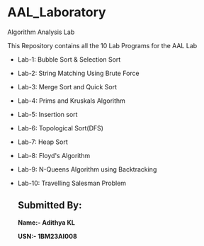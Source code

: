 # AAL_Laboratory
Algorithm Analysis Lab

This Repository contains all the 10 Lab Programs for the AAL Lab 

* Lab-1: Bubble Sort & Selection Sort
* Lab-2: String Matching Using Brute Force
* Lab-3: Merge Sort and Quick Sort
* Lab-4: Prims and Kruskals Algorithm
* Lab-5: Insertion sort
* Lab-6: Topological Sort(DFS)
* Lab-7: Heap Sort
* Lab-8: Floyd's Algorithm
* Lab-9: N-Queens Algorithm using Backtracking
* Lab-10: Travelling Salesman Problem

  ## Submitted By:
   **Name:- Adithya KL**
  
   **USN:- 1BM23AI008**
